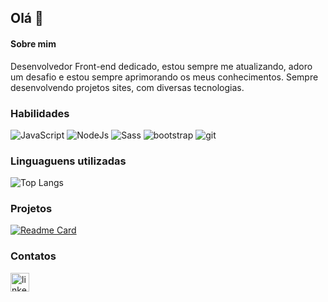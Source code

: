 ## Olá 👋

#### Sobre mim
Desenvolvedor Front-end dedicado, estou sempre me atualizando, adoro um desafio e estou sempre aprimorando os meus conhecimentos. 
Sempre desenvolvendo projetos sites, com diversas tecnologias.

### Habilidades 
![JavaScript](https://img.shields.io/badge/JavaScript-F7DF1E?logo=javascript&logoColor=black&style=for-the-badge)
![NodeJs](https://img.shields.io/badge/Node.js-43853D?logo=node.js&logoColor=white&style=for-the-badge)
![Sass](https://img.shields.io/badge/Sass-CC6699?logo=sass&logoColor=white&style=for-the-badge)
![bootstrap](https://img.shields.io/badge/Bootstrap-563D7C?logo=bootstrap&logoColor=white&style=for-the-badge)
![git](https://img.shields.io/badge/Git-E34F26?logo=git&logoColor=white&style=for-the-badge)


### Linguaguens utilizadas
![Top Langs](https://github-readme-stats.vercel.app/api/top-langs/?username=enzonagasava&layout=compact)

### Projetos
[![Readme Card](https://github-readme-stats.vercel.app/api/pin/?username=enzonagasava&repo=clone-card-netflix)](https://github.com/enzonagasava/clone-card-netflix)

### Contatos
[<img src='https://img.shields.io/badge/LinkedIn-0A66C2?logo=linkedin&logoColor=white&style=for-the-badge' alt='linkedin' height='30'>](https://www.linkedin.com/in/enzo-nagasava/)
